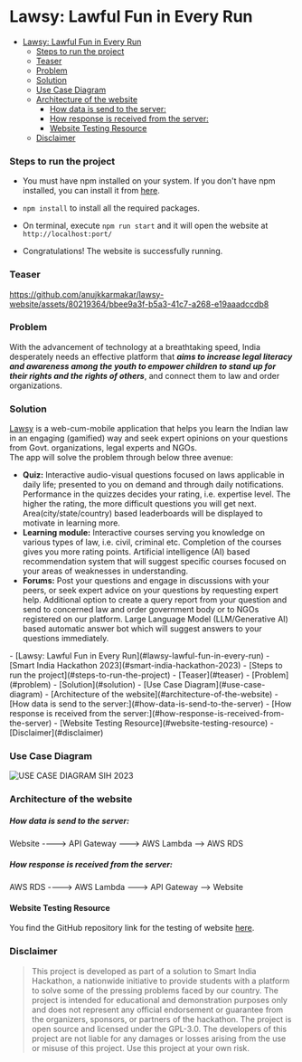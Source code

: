 # Lawsy: Lawful Fun in Every Run

- [Lawsy: Lawful Fun in Every Run](#lawsy-lawful-fun-in-every-run)
    - [Steps to run the project](#steps-to-run-the-project)
    - [Teaser](#teaser)
    - [Problem](#problem)
    - [Solution](#solution)
    - [Use Case Diagram](#use-case-diagram)
    - [Architecture of the website](#architecture-of-the-website)
        - [How data is send to the server:](#how-data-is-send-to-the-server)
        - [How response is received from the server:](#how-response-is-received-from-the-server)
      - [Website Testing Resource](#website-testing-resource)
    - [Disclaimer](#disclaimer)


### Steps to run the project

* You must have npm installed on your system. If you don't have npm installed, you can install it from [here](https://nodejs.org/en/download).

* ```npm install``` to install all the required packages.

* On terminal, execute `npm run start` and it will open the website at  `http://localhost:port/`

* Congratulations! The website is successfully running.
### Teaser
https://github.com/anujkkarmakar/lawsy-website/assets/80219364/bbee9a3f-b5a3-41c7-a268-e19aaadccdb8

### Problem
With the advancement of technology at a breathtaking speed, India desperately needs an effective platform that <i> <strong>aims to increase legal literacy and awareness among the youth to empower children to stand up for their rights and the rights of others</strong></i>, and connect them to law and order organizations.

### Solution
[Lawsy](https://anujk.co) is a web-cum-mobile application that helps you learn the Indian law in an engaging (gamified) way and seek expert opinions on your questions from Govt. organizations, legal experts and NGOs. 
<br>The app will solve the problem through below three avenue:
<ul>
<li>
<strong>Quiz:</strong> Interactive audio-visual questions focused on laws applicable in daily life; presented to you on demand and through daily notifications. Performance in the quizzes decides your rating, i.e. expertise  level.  The  higher  the  rating,  the  more  difficult  questions  you  will  get  next. Area(city/state/country) based leaderboards will be displayed to motivate in learning more.
</li>
<li>
<strong>Learning module:</strong> Interactive courses serving you knowledge on various types of law, i.e. civil, criminal etc. Completion of the courses gives you more rating points. Artificial intelligence (AI) based recommendation system that will suggest specific courses focused on your areas of weaknesses in understanding.
</li>
<li>
<strong>Forums:</strong> Post your questions and engage in discussions with your peers, or seek expert advice on your questions by requesting expert help. Additional option to create a query report from your question and send to concerned law and order government body or to NGOs registered on our platform. Large Language Model (LLM/Generative AI) based automatic answer bot which will suggest answers to your questions immediately.
</li>
</ul>- [Lawsy: Lawful Fun in Every Run](#lawsy-lawful-fun-in-every-run)
  - [Smart India Hackathon 2023](#smart-india-hackathon-2023)
    - [Steps to run the project](#steps-to-run-the-project)
    - [Teaser](#teaser)
    - [Problem](#problem)
    - [Solution](#solution)
    - [Use Case Diagram](#use-case-diagram)
    - [Architecture of the website](#architecture-of-the-website)
        - [How data is send to the server:](#how-data-is-send-to-the-server)
        - [How response is received from the server:](#how-response-is-received-from-the-server)
      - [Website Testing Resource](#website-testing-resource)
    - [Disclaimer](#disclaimer)


### Use Case Diagram
![USE CASE DIAGRAM SIH 2023](https://github.com/anujkkarmakar/lawsy-website/assets/80219364/490ee6cc-cc64-49d9-bbae-76f05037c84a)

### Architecture of the website

##### How data is send to the server:
Website ----> API Gateway ---> AWS Lambda --> AWS RDS
##### How response is received from the server:
AWS RDS ----> AWS Lambda ---> API Gateway --> Website

#### Website Testing Resource
You find the GitHub repository link for the testing of website [here](https://github.com/anujkkarmakar/lawsy-website-test).

### Disclaimer
> This project is developed as part of a solution to Smart India Hackathon, a nationwide initiative to provide students with a platform to solve some of the pressing problems faced by our country. The project is intended for educational and demonstration purposes only and does not represent any official endorsement or guarantee from the organizers, sponsors, or partners of the hackathon. The project is open source and licensed under the GPL-3.0. The developers of this project are not liable for any damages or losses arising from the use or misuse of this project. Use this project at your own risk.